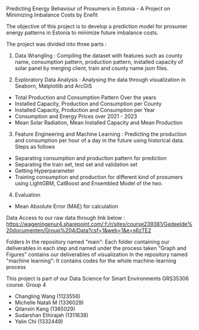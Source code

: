 Predicting Energy Behaviour of Prosumers in Estonia - A Project on Minimizing Imbalance Costs by Enefit

The objective of this project is to develop a prediction model for prosumer energy patterns in Estonia to minimize future imbalance costs.

The project was divided into three parts :
1. Data Wrangling : Compiling the dataset with features such as county name, consumption pattern, production pattern, installed capacity of solar panel by merging client, train and county name json files.

2. Exploratory Data Analysis : Analysing the data through visualization in Seaborn, Matplotlib and ArcGIS
- Total Production and Consumption Pattern Over the years
- Installed Capacity, Production and Consumption per County
- Installed Capacity, Production and Consumption per Year
- Consumption and Energy Prices over 2021 - 2023
- Mean Solar Radiation, Mean Installed Capacity and Mean Production

3. Feature Engineering and Machine Learning : Predicting the production and consumption per hour of a day in the future using historical data. 
Steps as follows 
- Separating consumption and production pattern for prediction
- Separating the train set, test set and validation set
- Getting Hyperparameter
- Training consumption and production for different kind of prosumers using LightGBM, CatBoost and Ensembled Model of the two.
4. Evaluation
- Mean Absolute Error (MAE) for  calculation

Data 
Access to our raw data through link below : https://wageningenur4.sharepoint.com/:f:/r/sites/course239381/Gedeelde%20documenten/Group%204/Data?csf=1&web=1&e=s6zTE2

Folders
In the repository named "main": Each folder containing our deliverables in each step and named under the process taken
"Graph and Figures" contains our deliverables of visualization
In the repository named "machine learning": It contains codes for the whole machine-learning process

This project is part of our Data Science for Smart Environments GRS35306 course.
Group 4
- Changling Wang (1123556)
- Michelle Natali M (1336029)
- Qilanxin Kang (1365029)
- Sudarshan Ethirajah (1311638)
- Yalin Chi (1332449)
